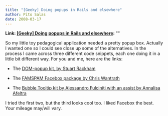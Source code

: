 ```yaml
---
title: "[Geeky] Doing popups in Rails and elsewhere"
author: Pito Salas
date: 2008-03-17
---
```


**Link: [[Geeky] Doing popups in Rails and elsewhere](None):** ""

So my little toy pedagogical application needed a pretty popup box. Actually I
wanted one so I could see close up some of the alternatives. In the process I
came across three different code snippets, each one doing it in a little bit
different way. For you and me, here are the links:

  * The [DOM-popup kit, by Stuart Rackham](<http://www.methods.co.nz/popup/popup.html>)

  * The [FAMSPAM Facebox package by Chris Wantrath](<http://famspam.com/facebox>)

  * The [Bubble Tooltip kit by Alessandro Fulciniti with an assist by Annalisa Afeltra](<http://www.railsonwave.com/railsonwave/2008/1/28/title>)

I tried the first two, but the third looks cool too. I liked Facebox the best.
Your mileage may/will vary.


